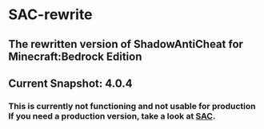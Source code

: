 # SAC-rewrite
## The rewritten version of ShadowAntiCheat for Minecraft:Bedrock Edition
## Current Snapshot: 4.0.4
### This is currently not functioning and not usable for production<br>If you need a production version, take a look at [SAC](https://github.com/DarkWav/SAC).

